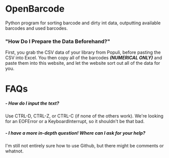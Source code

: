 # OpenBarcode
Python program for sorting barcode and dirty int data, outputting available barcodes and used barcodes.
 
### "How Do I Prepare the Data Beforehand?"
First, you grab the CSV data of your library from Populi, before pasting the CSV into Excel. You then copy all of the barcodes ***(NUMERICAL ONLY)*** and paste them into this website, and let the website sort out all of the data for you. 

# FAQs
##### - How do I input the text?
Use CTRL-D, CTRL-Z, or CTRL-C (if none of the others work). We're looking for an EOFError or a KeyboardInterrupt, so it shouldn't be that bad.

##### - I have a more in-depth question! Where can I ask for your help?
I'm still not entirely sure how to use Github, but there might be comments or whatnot. 
